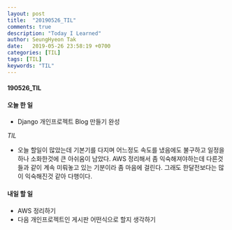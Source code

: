 ```yaml
---
layout: post
title:  "20190526_TIL"
comments: true
description: "Today I Learned"
author: SeungHyeon Tak
date:   2019-05-26 23:58:19 +0700
categories: [TIL]
tags: [TIL]
keywords: "TIL"
---
```

#### 190526_TIL

#### 오늘 한 일
* Django 개인프로젝트 Blog 만들기 완성

_TIL_
* 오늘 할일이 많았는데 기본기를 다지며 어느정도 속도를 냈음에도 불구하고 일정을 하나 소화한것에 큰 아쉬움이 남았다. AWS 정리해서 좀 익숙해져야하는데 다른것들과 같이 계속 미뤄놓고 있는 기분이라 좀 마음에 걸린다. 그래도 한달전보다는 많이 익숙해진것 같아 다행이다.

#### 내일 할 일
* AWS 정리하기
* 다음 개인프로젝트인 게시판 어떤식으로 할지 생각하기
